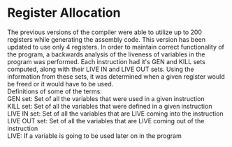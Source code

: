 # Register Allocation
The previous versions of the compiler were able to utilize up to 200 registers while generating the assembly code. This version has been updated to use only 4 registers. In order to maintain correct functionality of the program, a backwards analysis of the liveness of variables in the program was performed. Each instruction had it's GEN and KILL sets computed, along with their LIVE IN and LIVE OUT sets. Using the information from these sets, it was determined when a given register would be freed or it would have to be used. <br />
Definitions of some of the terms: <br />
GEN set: Set of all the variables that were used in a given instruction <br />
KILL set: Set of all the variables that were defined in a given instruction <br />
LIVE IN set: Set of all the variables that are LIVE coming into the instruction <br />
LIVE OUT set: Set of all the variables that are LIVE coming out of the instruction <br />
LIVE: If a variable is going to be used later on in the program <br />
